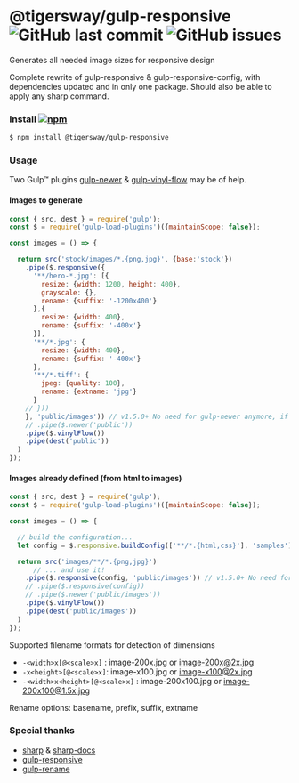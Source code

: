 # @tigersway/gulp-responsive  ![GitHub last commit](https://img.shields.io/github/last-commit/tigersway/gulp-responsive?style=flat-square)  ![GitHub issues](https://img.shields.io/github/issues/tigersway/gulp-responsive?style=flat-square)

Generates all needed image sizes for responsive design

Complete rewrite of gulp-responsive & gulp-responsive-config, with dependencies updated and in only one package. Should also be able to apply any sharp command.

### Install  [![npm](https://img.shields.io/npm/v/@tigersway/gulp-responsive?style=flat-square)](https://www.npmjs.com/package/@tigersway/gulp-responsive)

```sh
$ npm install @tigersway/gulp-responsive
```

### Usage

Two Gulp&trade; plugins [gulp-newer](https://www.npmjs.com/package/gulp-newer) & [gulp-vinyl-flow](https://www.npmjs.com/package/gulp-vinyl-flow) may be of help.

#### Images to generate

```js
const { src, dest } = require('gulp');
const $ = require('gulp-load-plugins')({maintainScope: false});

const images = () => {

  return src('stock/images/*.{png,jpg}', {base:'stock'})
    .pipe($.responsive({
      '**/hero-*.jpg': [{
        resize: {width: 1200, height: 400},
        grayscale: {},
        rename: {suffix: '-1200x400'}
      },{
        resize: {width: 400},
        rename: {suffix: '-400x'}
      }],
      '**/*.jpg': {
        resize: {width: 400},
        rename: {suffix: '-400x'}
      },
      '**/*.tiff': {
        jpeg: {quality: 100},
        rename: {extname: 'jpg'}
      }
    // }))
    }, 'public/images')) // v1.5.0+ No need for gulp-newer anymore, if dest foolder set.
    // .pipe($.newer('public'))
    .pipe($.vinylFlow())
    .pipe(dest('public'))
  )
});
```

#### Images already defined (from html to images)

```js
const { src, dest } = require('gulp');
const $ = require('gulp-load-plugins')({maintainScope: false});

const images = () => {

  // build the configuration...
  let config = $.responsive.buildConfig(['**/*.{html,css}'], 'samples');

  return src('images/**/*.{png,jpg}')
      // ... and use it!
    .pipe($.responsive(config, 'public/images')) // v1.5.0+ No need for gulp-newer anymore, if dest foolder set.
    // .pipe($.responsive(config))
    // .pipe($.newer('public/images'))
    .pipe($.vinylFlow())
    .pipe(dest('public/images'))
  )
});
```

Supported filename formats for detection of dimensions

- `-<width>x[@<scale>x]` : image-200x.jpg or image-200x@2x.jpg
- `-x<height>[@<scale>x]`: image-x100.jpg or image-x100@2x.jpg
- `-<width>x<height>[@<scale>x]` : image-200x100.jpg or image-200x100@1.5x.jpg

Rename options: basename, prefix, suffix, extname

### Special thanks

+ [sharp](https://github.com/lovell/sharp) & [sharp-docs](https://sharp.pixelplumbing.com/)
+ [gulp-responsive](https://github.com/mahnunchik/gulp-responsive)
+ [gulp-rename](https://github.com/hparra/gulp-rename)
